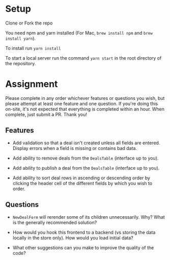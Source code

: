 # Setup

Clone or Fork the repo 

You need npm and yarn installed (For Mac, `brew install npm` and `brew install yarn`).

To install run `yarn install`

To start a local server run the command `yarn start` in the root directory of the repository.

# Assignment

Please complete in any order whichever features or questions you wish, but please attempt at least one feature and one question. If you're doing this on-site, it's not expected that everything is completed within an hour.  When complete, just submit a PR.  Thank you!

## Features

* Add validation so that a deal isn't created unless all fields are entered.  Display errors when a field is missing or contains bad data.

* Add ability to remove deals from the `DealsTable` (interface up to you).

* Add ability to publish a deal from the `DealsTable` (interface up to you).

* Add ability to sort deal rows in ascending or descending order by clicking the header cell of the different fields by which you wish to order.

## Questions

* `NewDealForm` will rerender some of its children unnecessarily.  Why? What is the generally recommended solution?

* How would you hook this frontend to a backend (vs storing the data locally in the store only).  How would you load initial data?

* What other suggestions can you make to improve the quality of the code?

